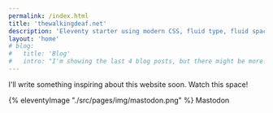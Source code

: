 ```yaml
---
permalink: /index.html
title: 'thewalkingdeaf.net'
description: 'Eleventy starter using modern CSS, fluid type, fluid spacing, flexible layout and progressive enhancement.'
layout: 'home'
# blog:
#   title: 'Blog'
#   intro: "I'm showing the last 4 blog posts, but there might be more!"
---
```


I'll write something inspiring about this website soon. Watch this space!

<div>
    {% eleventyImage "./src/pages/img/mastodon.png" %}
    <span>Mastodon</span>
</div>

<!-- {% eleventyImage "./src/pages/img/IMG_0326.jpg" %}  -->